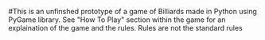 #This is an unfinshed prototype of a game of Billiards made in Python using PyGame library.
See "How To Play" section within the game for an explaination of the game and the rules.
Rules are not the standard rules
